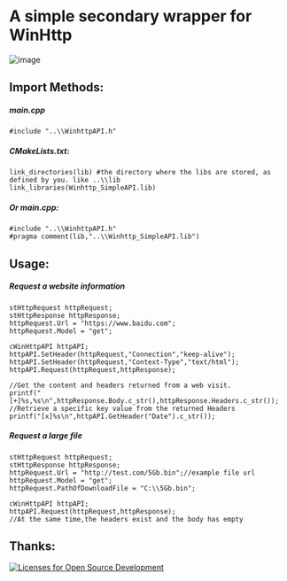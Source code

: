 # A simple secondary wrapper for WinHttp

![image](https://learn.microsoft.com/en-us/windows/win32/winhttp/images/art-winhttp3.png)
## Import Methods:
##### main.cpp
```
#include "..\\WinhttpAPI.h"
```
##### CMakeLists.txt:
```
link_directories(lib) #the directory where the libs are stored, as defined by you. like ..\\lib
link_libraries(Winhttp_SimpleAPI.lib)
```
##### Or main.cpp:
```
#include "..\\WinhttpAPI.h"
#pragma comment(lib,"..\\Winhttp_SimpleAPI.lib")
```
## Usage:
##### Request a website information
```
stHttpRequest httpRequest;
stHttpResponse httpResponse;
httpRequest.Url = "https://www.baidu.com";
httpRequest.Model = "get";

cWinHttpAPI httpAPI;
httpAPI.SetHeader(httpRequest,"Connection","keep-alive");
httpAPI.SetHeader(httpRequest,"Context-Type","text/html");
httpAPI.Request(httpRequest,httpResponse);

//Get the content and headers returned from a web visit.
printf("[+]%s,%s\n",httpResponse.Body.c_str(),httpResponse.Headers.c_str());
//Retrieve a specific key value from the returned Headers
printf("[x]%s\n",httpAPI.GetHeader("Date").c_str());
```
##### Request a large file
```
stHttpRequest httpRequest;
stHttpResponse httpResponse;
httpRequest.Url = "http://test.com/5Gb.bin";//example file url
httpRequest.Model = "get";
httpRequest.PathOfDownloadFile = "C:\\5Gb.bin";

cWinHttpAPI httpAPI;
httpAPI.Request(httpRequest,httpResponse);
//At the same time,the headers exist and the body has empty
```
## Thanks:
[![Licenses for Open Source Development](https://img.shields.io/badge/JetBrains-Open%20Source%20License-white?logo=JetBrains&style=plastic)](https://www.jetbrains.com/community/opensource/#support)
